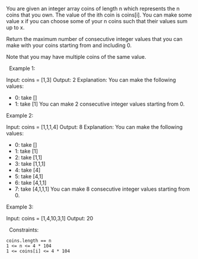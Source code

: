 You are given an integer array coins of length n which represents the n coins that you own. The value of the ith coin is coins[i]. You can make some value x if you can choose some of your n coins such that their values sum up to x.

Return the maximum number of consecutive integer values that you can make with your coins starting from and including 0.

Note that you may have multiple coins of the same value.

 
Example 1:

Input: coins = [1,3]
Output: 2
Explanation: You can make the following values:
- 0: take []
- 1: take [1]
You can make 2 consecutive integer values starting from 0.

Example 2:

Input: coins = [1,1,1,4]
Output: 8
Explanation: You can make the following values:
- 0: take []
- 1: take [1]
- 2: take [1,1]
- 3: take [1,1,1]
- 4: take [4]
- 5: take [4,1]
- 6: take [4,1,1]
- 7: take [4,1,1,1]
You can make 8 consecutive integer values starting from 0.

Example 3:

Input: coins = [1,4,10,3,1]
Output: 20

 
Constraints:


	coins.length == n
	1 <= n <= 4 * 104
	1 <= coins[i] <= 4 * 104

